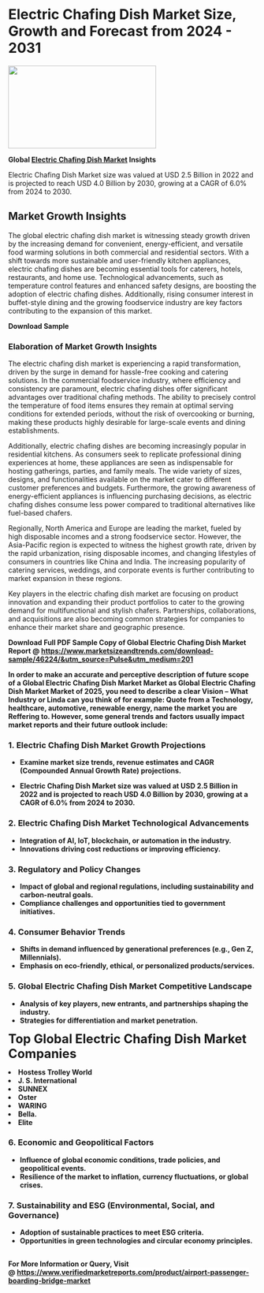 <H1>Electric Chafing Dish Market Size, Growth and Forecast from 2024 - 2031</H1><img class="aligncenter size-medium wp-image-584254" src="https://thirdeyenews.in/wp-content/uploads/2024/09/Global-Market-Research-300x168.jpeg" alt="" width="300" height="168" /><p><strong>Global&nbsp;<a href="https://www.marketsizeandtrends.com/download-sample/46224/&amp;utm_source=Pulse&amp;utm_medium=201">Electric Chafing Dish Market</a> Insights</strong></p><p>Electric Chafing Dish Market size was valued at USD 2.5 Billion in 2022 and is projected to reach USD 4.0 Billion by 2030, growing at a CAGR of 6.0% from 2024 to 2030.</p><p><h2>Market Growth Insights</h2> <p>The global electric chafing dish market is witnessing steady growth driven by the increasing demand for convenient, energy-efficient, and versatile food warming solutions in both commercial and residential sectors. With a shift towards more sustainable and user-friendly kitchen appliances, electric chafing dishes are becoming essential tools for caterers, hotels, restaurants, and home use. Technological advancements, such as temperature control features and enhanced safety designs, are boosting the adoption of electric chafing dishes. Additionally, rising consumer interest in buffet-style dining and the growing foodservice industry are key factors contributing to the expansion of this market.</p> <p><strong>Download Sample</strong></p> <h3>Elaboration of Market Growth Insights</h3> <p>The electric chafing dish market is experiencing a rapid transformation, driven by the surge in demand for hassle-free cooking and catering solutions. In the commercial foodservice industry, where efficiency and consistency are paramount, electric chafing dishes offer significant advantages over traditional chafing methods. The ability to precisely control the temperature of food items ensures they remain at optimal serving conditions for extended periods, without the risk of overcooking or burning, making these products highly desirable for large-scale events and dining establishments.</p> <p>Additionally, electric chafing dishes are becoming increasingly popular in residential kitchens. As consumers seek to replicate professional dining experiences at home, these appliances are seen as indispensable for hosting gatherings, parties, and family meals. The wide variety of sizes, designs, and functionalities available on the market cater to different customer preferences and budgets. Furthermore, the growing awareness of energy-efficient appliances is influencing purchasing decisions, as electric chafing dishes consume less power compared to traditional alternatives like fuel-based chafers.</p> <p>Regionally, North America and Europe are leading the market, fueled by high disposable incomes and a strong foodservice sector. However, the Asia-Pacific region is expected to witness the highest growth rate, driven by the rapid urbanization, rising disposable incomes, and changing lifestyles of consumers in countries like China and India. The increasing popularity of catering services, weddings, and corporate events is further contributing to market expansion in these regions.</p> <p>Key players in the electric chafing dish market are focusing on product innovation and expanding their product portfolios to cater to the growing demand for multifunctional and stylish chafers. Partnerships, collaborations, and acquisitions are also becoming common strategies for companies to enhance their market share and geographic presence.</p> <p><strong></p><p><span class=""><strong>Download Full PDF Sample Copy of Global Electric Chafing Dish Market Report</strong> @ <a href="https://www.marketsizeandtrends.com/download-sample/46224/&amp;utm_source=Pulse&amp;utm_medium=201" target="_blank">https://www.marketsizeandtrends.com/download-sample/46224/&amp;utm_source=Pulse&amp;utm_medium=201</a></span></p><p>In order to make an accurate and perceptive description of future scope of a Global&nbsp;Electric Chafing Dish Market Market as Global&nbsp;Electric Chafing Dish Market Market of 2025, you need to describe a clear Vision &ndash; What Industry or Linda can you think of for example: Quote from a Technology, healthcare, automotive, renewable energy, name the market you are Reffering to. However, some general trends and factors usually impact market reports and their future outlook include:</p><h3>1.&nbsp;<strong>Electric Chafing Dish Market Growth Projections</strong></h3><ul><li>Examine market size trends, revenue estimates and CAGR (Compounded Annual Growth Rate) projections.</li><li><p>Electric Chafing Dish Market size was valued at USD 2.5 Billion in 2022 and is projected to reach USD 4.0 Billion by 2030, growing at a CAGR of 6.0% from 2024 to 2030.</p></li></ul><h3>2.&nbsp;<strong>Electric Chafing Dish Market Technological Advancements</strong></h3><ul><li>Integration of AI, IoT, blockchain, or automation in the industry.</li><li>Innovations driving cost reductions or improving efficiency.</li></ul><h3>3.&nbsp;<strong>Regulatory and Policy Changes</strong></h3><ul><li>Impact of global and regional regulations, including sustainability and carbon-neutral goals.</li><li>Compliance challenges and opportunities tied to government initiatives.</li></ul><h3>4.&nbsp;<strong>Consumer Behavior Trends</strong></h3><ul><li>Shifts in demand influenced by generational preferences (e.g., Gen Z, Millennials).</li><li>Emphasis on eco-friendly, ethical, or personalized products/services.</li></ul><h3>5.&nbsp;<strong>Global Electric Chafing Dish Market Competitive Landscape</strong></h3><ul><li>Analysis of key players, new entrants, and partnerships shaping the industry.</li><li>Strategies for differentiation and market penetration.</li></ul><p data-pm-slice="1 1 []"><span style="color: inherit; font-family: inherit; font-size: 25px;">Top Global Electric Chafing Dish Market Companies</span></p><div class="" data-test-id=""><p><li>Hostess Trolley World</li><li> J. S. International</li><li> SUNNEX</li><li> Oster</li><li> WARING</li><li> Bella.</li><li> Elite</li></p></div><h3>6.&nbsp;<strong>Economic and Geopolitical Factors</strong></h3><ul><li>Influence of global economic conditions, trade policies, and geopolitical events.</li><li>Resilience of the market to inflation, currency fluctuations, or global crises.</li></ul><h3>7.&nbsp;<strong>Sustainability and ESG (Environmental, Social, and Governance)</strong></h3><ul><li>Adoption of sustainable practices to meet ESG criteria.</li><li>Opportunities in green technologies and circular economy principles.</li></ul><h2><strong style="font-size: 14px;">For More Information or Query, Visit @&nbsp;</strong><a style="background-color: #ffffff; font-size: 14px;" href="https://www.marketsizeandtrends.com/report/electric-chafing-dish-market/" target="_blank">https://www.verifiedmarketreports.com/product/airport-passenger-boarding-bridge-market</a></h2>
